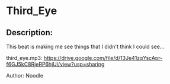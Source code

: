 
# Third_Eye
## Description:
This beat is making me see things that I didn't think I could see...

third_eye.mp3: https://drive.google.com/file/d/13Je41zqYscApr-f6GJ5kC8RjeRP6hjUi/view?usp=sharing

Author: Noodle


